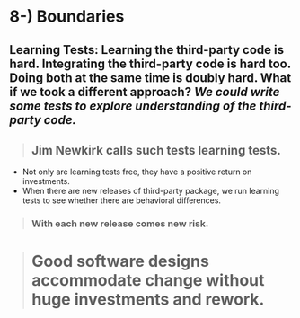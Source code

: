 # 8-) Boundaries

## **Learning Tests:** Learning the third-party code is hard. Integrating the third-party code is hard too. Doing both at the same time is doubly hard. What if we took a different approach? ***We could write some tests to explore understanding of the third-party code.***
>## Jim Newkirk calls such tests learning tests.

- Not only are learning tests free, they have a positive return on investments.
- When there are new releases of third-party package, we run learning tests to see whether there are behavioral differences.

>### With each new release comes new risk.

#
># Good software designs accommodate change without huge investments and rework.


